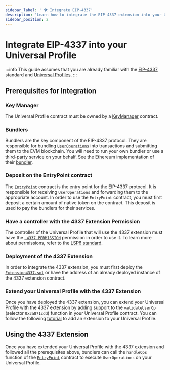 ```yaml
---
sidebar_label: ' 🛠️ Integrate EIP-4337'
description: 'Learn how to integrate the EIP-4337 extension into your Universal Profile.'
sidebar_position: 2
---
```


# Integrate EIP-4337 into your Universal Profile

:::info
This guide assumes that you are already familiar with the [EIP-4337](https://eips.ethereum.org/EIPS/eip-4337) standard and [Universal Profiles](/standards/introduction.md).
:::

## Prerequisites for Integration

### Key Manager

The Universal Profile contract must be owned by a [KeyManager](/standards/access-control/lsp6-key-manager.md) contract.

### Bundlers

Bundlers are the key component of the EIP-4337 protocol. They are responsible for bundling [`UserOperations`](https://www.alchemy.com/overviews/user-operations) into transactions and submitting them to the EVM blockchain. You will need to run your own bundler or use a third-party service on your behalf. See the Ethereum implementation of their [bundler](https://github.com/eth-infinitism/bundler?tab=readme-ov-file#bundler).

### Deposit on the EntryPoint contract

The [`EntryPoint`](https://eips.ethereum.org/EIPS/eip-4337#required-entry-point-contract-functionality) contract is the entry point for the EIP-4337 protocol. It is responsible for receiving `UserOperations` and forwarding them to the appropriate account. In order to use the `EntryPoint` contract, you must first deposit a certain amount of native token on the contract. This deposit is used to pay the bundlers for their services.

### Have a controller with the 4337 Extension Permission

The controller of the Universal Profile that will use the 4337 extension must have the [`_4337_PERMISSION`](https://github.com/lukso-network/lsp-smart-contracts/blob/0a951df15f282840ef89499da94e6ab47380d5dd/contracts/LSP17Extensions/Extension4337.sol#L33) permission in order to use it. To learn more about permissions, refer to the [LSP6 standard](/standards/access-control/lsp6-key-manager#permissions).

### Deployment of the 4337 Extension

In order to integrate the 4337 extension, you must first deploy the [`Extension4337.sol`](https://github.com/lukso-network/lsp-smart-contracts/blob/develop/contracts/LSP17Extensions/Extension4337.sol) or have the address of an already deployed instance of the 4337 extension contract.

### Extend your Universal Profile with the 4337 Extension

Once you have deployed the 4337 extension, you can extend your Universal Profile with the 4337 extension by adding support to the `validateUserOp` (selector `0x3a871cdd`) function in your Universal Profile contract. You can follow the following [tutorial](https://www.youtube.com/watch?v=0KxkLZHFa0E) to add an extension to your Universal Profile.

## Using the 4337 Extension

Once you have extended your Universal Profile with the 4337 extension and followed all the prerequisites above, bundlers can call the `handleOps` function of the [`EntryPoint`](https://docs.stackup.sh/docs/erc-4337-overview#entrypoint) contract to execute `UserOperations` on your Universal Profile.
